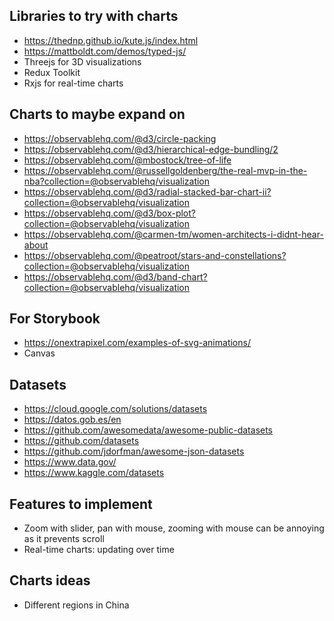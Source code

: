## Libraries to try with charts

- https://thednp.github.io/kute.js/index.html
- https://mattboldt.com/demos/typed-js/
- Threejs for 3D visualizations
- Redux Toolkit
- Rxjs for real-time charts

## Charts to maybe expand on

- https://observablehq.com/@d3/circle-packing
- https://observablehq.com/@d3/hierarchical-edge-bundling/2
- https://observablehq.com/@mbostock/tree-of-life
- https://observablehq.com/@russellgoldenberg/the-real-mvp-in-the-nba?collection=@observablehq/visualization
- https://observablehq.com/@d3/radial-stacked-bar-chart-ii?collection=@observablehq/visualization
- https://observablehq.com/@d3/box-plot?collection=@observablehq/visualization
- https://observablehq.com/@carmen-tm/women-architects-i-didnt-hear-about
- https://observablehq.com/@peatroot/stars-and-constellations?collection=@observablehq/visualization
- https://observablehq.com/@d3/band-chart?collection=@observablehq/visualization

## For Storybook

- https://onextrapixel.com/examples-of-svg-animations/
- Canvas

## Datasets

- https://cloud.google.com/solutions/datasets
- https://datos.gob.es/en
- https://github.com/awesomedata/awesome-public-datasets
- https://github.com/datasets
- https://github.com/jdorfman/awesome-json-datasets
- https://www.data.gov/
- https://www.kaggle.com/datasets

## Features to implement

- Zoom with slider, pan with mouse, zooming with mouse can be annoying as it prevents scroll
- Real-time charts: updating over time

## Charts ideas

- Different regions in China
